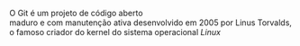 O Git é um projeto de código aberto <br> maduro e com manutenção ativa desenvolvido em 2005 por Linus Torvalds, o famoso criador do kernel do sistema operacional *Linux*